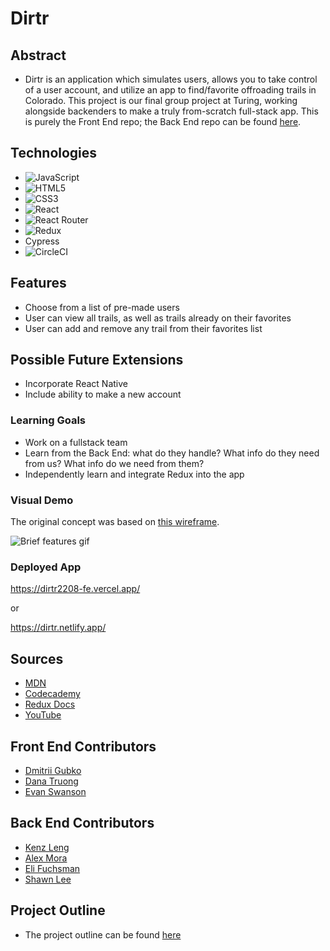 # Dirtr

## Abstract
  - Dirtr is an application which simulates users, allows you to take control of a user account, and utilize an app to find/favorite offroading trails in Colorado. This project is our final group project at Turing, working alongside backenders to make a truly from-scratch full-stack app. This is purely the Front End repo; the Back End repo can be found [here](https://github.com/DirtR2208/DirtR_2208_BE).

## Technologies
- ![JavaScript](https://img.shields.io/badge/JavaScript-323330?style=for-the-badge&logo=javascript&logoColor=F7DF1E)
- ![HTML5](https://img.shields.io/badge/HTML5-E34F26?style=for-the-badge&logo=html5&logoColor=white)
- ![CSS3](https://img.shields.io/badge/CSS3-1572B6?style=for-the-badge&logo=css3&logoColor=white)
- ![React](https://img.shields.io/badge/React-20232A?style=for-the-badge&logo=react&logoColor=61DAFB)
- ![React Router](https://img.shields.io/badge/React_Router-CA4245?style=for-the-badge&logo=react-router&logoColor=white)
- ![Redux](https://img.shields.io/badge/Redux-593D88?style=for-the-badge&logo=redux&logoColor=white)
- Cypress
- ![CircleCI](https://img.shields.io/badge/circleci-343434?style=for-the-badge&logo=circleci&logoColor=white)

## Features
- Choose from a list of pre-made users
- User can view all trails, as well as trails already on their favorites
- User can add and remove any trail from their favorites list

## Possible Future Extensions
- Incorporate React Native
- Include ability to make a new account

### Learning Goals
- Work on a fullstack team
- Learn from the Back End: what do they handle? What info do they need from us? What info do we need from them?
- Independently learn and integrate Redux into the app


### Visual Demo

The original concept was based on [this wireframe](https://github.com/orgs/DirtR2208/projects/1/views/1?pane=issue&itemId=19452680).

![Brief features gif](https://media.giphy.com/media/3AcrClXJiZACTWMLko/giphy.gif)

### Deployed App

https://dirtr2208-fe.vercel.app/

or

https://dirtr.netlify.app/

## Sources
  - [MDN](http://developer.mozilla.org/en-US/)
  - [Codecademy](https://www.codecademy.com/learn/learn-redux)
  - [Redux Docs](https://redux.js.org/)
  - [YouTube](https://www.youtube.com/)

## Front End Contributors
  - [Dmitrii Gubko](https://github.com/dgubko/dgubko)
  - [Dana Truong](https://github.com/tramtram1130)
  - [Evan Swanson](https://github.com/EvanSSwanson)
  
  ## Back End Contributors
  - [Kenz Leng](https://github.com/kenzjoy)
  - [Alex Mora](https://github.com/AlexMR-93)
  - [Eli Fuchsman](https://github.com/efuchsman)
  - [Shawn Lee](https://github.com/Shawnl93)

## Project Outline
  - The project outline can be found [here](https://mod4.turing.edu/projects/capstone/)
